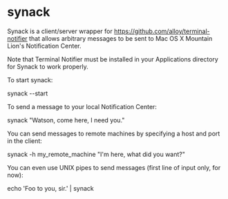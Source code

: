 synack
======

Synack is a client/server wrapper for https://github.com/alloy/terminal-notifier that allows
arbitrary messages to be sent to Mac OS X Mountain Lion's Notification Center.

Note that Terminal Notifier must be installed in your Applications directory for Synack to work
properly.

To start synack:

  synack --start

To send a message to your local Notification Center:

  synack "Watson, come here, I need you."

You can send messages to remote machines by specifying a host and port in the client:

  synack -h my_remote_machine "I'm here, what did you want?"

You can even use UNIX pipes to send messages (first line of input only, for now):

  echo 'Foo to you, sir.' | synack


